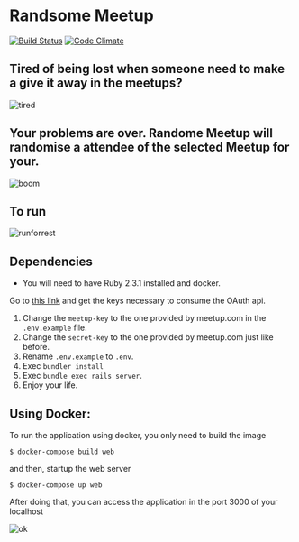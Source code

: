 # Randsome Meetup
[![Build Status](https://travis-ci.org/CaiqueMitsuoka/randsome_meetup.svg?branch=master)](https://travis-ci.org/CaiqueMitsuoka/randsome_meetup)
[![Code Climate](https://codeclimate.com/github/CaiqueMitsuoka/randsome_meetup/badges/gpa.svg)](https://codeclimate.com/github/CaiqueMitsuoka/randsome_meetup)


 ## Tired of being lost when someone need to make a give it away in the meetups?

![tired](https://media.giphy.com/media/3oEjHGr1Fhz0kyv8Ig/giphy.gif)

 ## Your problems are over. Randome Meetup will randomise a attendee of the selected Meetup for your.

![boom](https://media.giphy.com/media/26ufdipQqU2lhNA4g/giphy.gif)


## To run

![runforrest](https://media.giphy.com/media/1098j3EXblxjkQ/giphy.gif)

## Dependencies

- You will need to have Ruby 2.3.1 installed and docker.

Go to [this link](https://secure.meetup.com/pt-BR/meetup_api/oauth_consumers/) and get the keys necessary to consume the OAuth api.

1. Change the `meetup-key` to the one provided by meetup.com in the `.env.example` file.
1. Change the `secret-key` to the one provided by meetup.com just like before.
1. Rename `.env.example`  to `.env`.
1. Exec `bundler install`
1. Exec `bundle exec rails server`.
1. Enjoy your life.

## Using Docker:

To run the application using docker, you only need to build the image  
```
$ docker-compose build web
```
and then, startup the web server
```
$ docker-compose up web
```
After doing that, you can access the application in the port 3000 of your localhost

![ok](https://media.giphy.com/media/kRXnZwKrPTwVq/giphy.gif)
